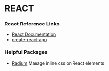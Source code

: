 # REACT

### React Reference Links
* [React Documentation](https://reactjs.org/)
* [create-react-app](https://create-react-app.dev/)

### Helpful Packages
* [Radium](https://www.npmjs.com/package/radium)
  Manage inline css on React elements
